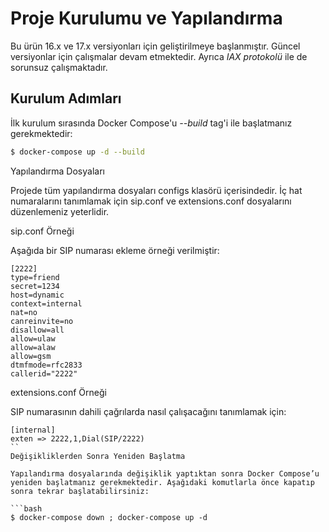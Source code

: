 
# Proje Kurulumu ve Yapılandırma

Bu ürün 16.x ve 17.x versiyonları için geliştirilmeye başlanmıştır. Güncel versiyonlar için çalışmalar devam etmektedir. Ayrıca *IAX protokolü* ile de sorunsuz çalışmaktadır.

## Kurulum Adımları

İlk kurulum sırasında Docker Compose'u *--build* tag'i ile başlatmanız gerekmektedir:

```bash
$ docker-compose up -d --build
```

Yapılandırma Dosyaları

Projede tüm yapılandırma dosyaları configs klasörü içerisindedir. İç hat numaralarını tanımlamak için sip.conf ve extensions.conf dosyalarını düzenlemeniz yeterlidir.

sip.conf Örneği

Aşağıda bir SIP numarası ekleme örneği verilmiştir:
```
[2222]
type=friend
secret=1234
host=dynamic
context=internal
nat=no
canreinvite=no
disallow=all
allow=ulaw
allow=alaw
allow=gsm
dtmfmode=rfc2833
callerid="2222"
```
extensions.conf Örneği

SIP numarasının dahili çağrılarda nasıl çalışacağını tanımlamak için:
```
[internal]
exten => 2222,1,Dial(SIP/2222)
``
Değişikliklerden Sonra Yeniden Başlatma

Yapılandırma dosyalarında değişiklik yaptıktan sonra Docker Compose’u yeniden başlatmanız gerekmektedir. Aşağıdaki komutlarla önce kapatıp sonra tekrar başlatabilirsiniz:

```bash
$ docker-compose down ; docker-compose up -d
 ```
